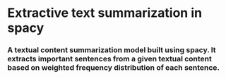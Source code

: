 # Extractive text summarization in spacy

### A textual content summarization model built using spacy. It extracts important sentences from a given textual content based on weighted frequency distribution of each sentence.
